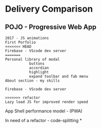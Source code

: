 # Delivery Comparison

## POJO - Progressive Web App 
```
2017 - JS animations 
First Porfolio
<<<<<<< HEAD
Firebase - VScode dev server
=======
Personal library of modal
           buttons
           accordian
           highlight
           expand toolbar and fab menu
About section - my skills

Firebase - VScode dev server

>>>>>>> refactor
Lazy load JS for improved render speed

```

App Shell performance model - (PWA)

In need of a refactor - code-splitting *